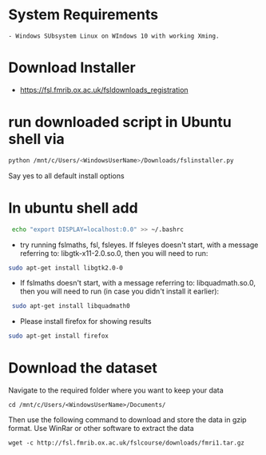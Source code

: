 # System Requirements

    - Windows SUbsystem Linux on WIndows 10 with working Xming.
    
# Download Installer

  - https://fsl.fmrib.ox.ac.uk/fsldownloads_registration
  
# run downloaded script in Ubuntu shell via

 ```bash
 python /mnt/c/Users/<WindowsUserName>/Downloads/fslinstaller.py
```
Say yes to all default install options

# In ubuntu shell add

```bash
 echo "export DISPLAY=localhost:0.0" >> ~/.bashrc
```
- try running fslmaths, fsl, fsleyes. If fsleyes doesn't start, with a message referring to: libgtk-x11-2.0.so.0, then you will need to run:

```bash
sudo apt-get install libgtk2.0-0
```

- If fslmaths doesn't start, with a message referring to: libquadmath.so.0, then you will need to run (in case you didn't install it earlier):

```bash
 sudo apt-get install libquadmath0
```
- Please install firefox for showing results

 ```bash
 sudo apt-get install firefox
 ```


# Download the dataset

Navigate to the required folder where you want to keep your data

 ```
 cd /mnt/c/Users/<WindowsUserName>/Documents/
```

Then use the following command to download and store the data in gzip format. Use WinRar or other software to extract the data

```
wget -c http://fsl.fmrib.ox.ac.uk/fslcourse/downloads/fmri1.tar.gz  
```


